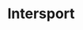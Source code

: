 ---
title: "Intersport"
url: /klagenfurt-am-woerthersee/intersport-feldkirchner-strasse/
shop: Sport
---